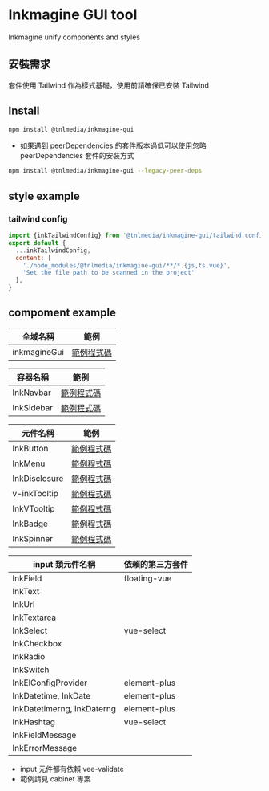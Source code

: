 # Inkmagine GUI tool

Inkmagine unify components and styles

## 安裝需求
套件使用 Tailwind 作為樣式基礎，使用前請確保已安裝 Tailwind

## Install

```bash
npm install @tnlmedia/inkmagine-gui
```
- 如果遇到 peerDependencies 的套件版本過低可以使用忽略 peerDependencies 套件的安裝方式

```bash
npm install @tnlmedia/inkmagine-gui --legacy-peer-deps
```

## style example
### tailwind config
```js
import {inkTailwindConfig} from '@tnlmedia/inkmagine-gui/tailwind.config.js'
export default {
  ...inkTailwindConfig,
  content: [
    './node_modules/@tnlmedia/inkmagine-gui/**/*.{js,ts,vue}',
    'Set the file path to be scanned in the project'
  ],
}
```

<!-- example from example folder -->
## compoment example

| 全域名稱 | 範例 |
|---------|---------|
| inkmagineGui| [範例程式碼](./ink-example/inkmagineGui.md)|

| 容器名稱 | 範例 |
|---------|---------|
| InkNavbar |[範例程式碼](./ink-example/InkNavbar.md)|
| InkSidebar |[範例程式碼](./ink-example/InkSidebar.md)|

| 元件名稱 | 範例 |
|---------|---------|
| InkButton | [範例程式碼](./ink-example/InkButton.md) | 
| InkMenu | [範例程式碼](./ink-example/InkMenu.md) | 
| InkDisclosure | [範例程式碼](./ink-example/InkDisclosure.md) |
| v-inkTooltip | [範例程式碼](./ink-example/vInkTooltip.md) |
| InkVTooltip | [範例程式碼](./ink-example/InkVTooltip.md) |
| InkBadge | [範例程式碼](./ink-example/InkBadge.md) |
| InkSpinner | [範例程式碼](./ink-example/InkSpinner.md) |


| input 類元件名稱 | 依賴的第三方套件 |
|---------|---------|
| InkField | floating-vue |
| InkText ||
| InkUrl ||
| InkTextarea ||
| InkSelect | vue-select |
| InkCheckbox ||
| InkRadio ||
| InkSwitch ||
| InkElConfigProvider | element-plus |
| InkDatetime, InkDate | element-plus |
| InkDatetimerng, InkDaterng | element-plus |
| InkHashtag | vue-select |
| InkFieldMessage ||
| InkErrorMessage ||
- input 元件都有依賴 vee-validate
- 範例請見 cabinet 專案